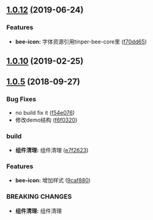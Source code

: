 <a name="1.0.12"></a>
## [1.0.12](https://github.com/tinper-bee/icon/compare/v1.0.10...v1.0.12) (2019-06-24)


### Features

* **bee-icon:** 字体资源引用tinper-bee-core里 ([f70dd65](https://github.com/tinper-bee/icon/commit/f70dd65))



<a name="1.0.10"></a>
## [1.0.10](https://github.com/tinper-bee/icon/compare/v1.0.5...v1.0.10) (2019-02-25)



<a name="1.0.5"></a>
## [1.0.5](https://github.com/tinper-bee/icon/compare/f54e076...v1.0.5) (2018-09-27)


### Bug Fixes

* no build fix it ([f54e076](https://github.com/tinper-bee/icon/commit/f54e076))
* 修改demo结构 ([f6f0320](https://github.com/tinper-bee/icon/commit/f6f0320))


### build

* **组件清理:** 组件清理 ([e7f2623](https://github.com/tinper-bee/icon/commit/e7f2623))


### Features

* **bee-icon:** 增加样式 ([9caf880](https://github.com/tinper-bee/icon/commit/9caf880))


### BREAKING CHANGES

* **组件清理:** 组件清理



